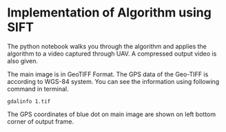 # Implementation of Algorithm using SIFT

The python notebook walks you through the algorithm and applies the algorithm to a video captured through UAV. 
A compressed output video is also given. 

The main image is in GeoTIFF Format. 
The GPS data of the Geo-TIFF is according to WGS-84 system.
You can see the information using following command in terminal.
```
gdalinfo 1.tif
```

The GPS coordinates of blue dot on main image are shown on left bottom corner of output frame.


